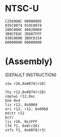# NTSC-U
```
C25699AC 00000005
935C0074 919C0074
280C000C 40820004
3B9CFEAC 3D807FFF
938C0000 3B9C0154
60000000 00000000

```

# (Assembly)
(DEFAULT INSTRUCTION)
```
stw r26,0x0074(r28) 
```
```
lhz r12,0x0074(r28)
cmplwi r12,0xc
bne 0x4
lis r12, 0x8004
ori r12, r12, 0x09b8
mtctr r12
bctr 
lis r26, 0x1FFF
lfd f1, 0x0(r26)
stfs f1, 0x0078(r3)
```
